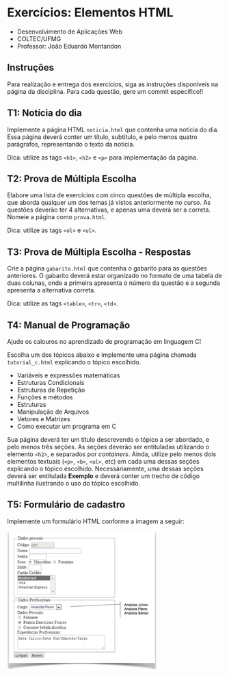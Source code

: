 # Exercícios: Elementos HTML

* Desenvolvimento de Aplicações Web
* COLTEC/UFMG
* Professor: João Eduardo Montandon

## Instruções

Para realização e entrega dos exercícios, siga as instruções disponíveis na página da disciplina.
Para cada questão, gere um commit específico!!

## T1: Notícia do dia

Implemente a página HTML `noticia.html` que contenha uma notícia do dia. Essa página deverá conter um título, subtítulo, e pelo menos quatro parágrafos, representando o texto da notícia.

Dica: utilize as tags `<h1>`, `<h2>` e `<p>` para implementação da página.

## T2: Prova de Múltipla Escolha

Elabore uma lista de exercícios com cinco questões de múltipla escolha, que aborda qualquer um dos temas já vistos anteriormente no curso.
As questões deverão ter 4 alternativas, e apenas uma deverá ser a correta.
Nomeie a página como `prova.html`.

Dica: utilize as tags `<ol>` e `<ul>`.


## T3: Prova de Múltipla Escolha - Respostas

Crie a página `gabarito.html` que contenha o gabarito para as questões anteriores.
O gabarito deverá estar organizado no formato de uma tabela de duas colunas, onde a primeira apresenta o número da questão e a segunda apresenta a alternativa correta.

Dica: utilize as tags `<table>`, `<tr>`, `<td>`.

## T4: Manual de Programação

Ajude os calouros no aprendizado de programação em linguagem C!

Escolha um dos tópicos abaixo e implemente uma página chamada `tutorial_c.html` explicando o tópico escolhido.

* Variáveis e expressões matemáticas
* Estruturas Condicionais
* Estruturas de Repetição
* Funções e métodos
* Estruturas
* Manipulação de Arquivos
* Vetores e Matrizes
* Como executar um programa em C

Sua página deverá ter um título descrevendo o tópico a ser abordado, e pelo menos três seções.
As seções deverão ser entituladas utilizando o elemento `<h2>`, e separados por *containers*.
Ainda, utilize pelo menos dois elementos textuais (`<p>`, `<b>`, `<ul>`, etc) em cada uma dessas seções explicando o tópico escolhido.
Necessáriamente, uma dessas seções deverá ser entitulada **Exemplo** e deverá conter um trecho de código multilinha ilustrando o uso do tópico escolhido.

## T5: Formulário de cadastro

Implemente um formulário HTML conforme a imagem a seguir:

![Formulário](form.png)